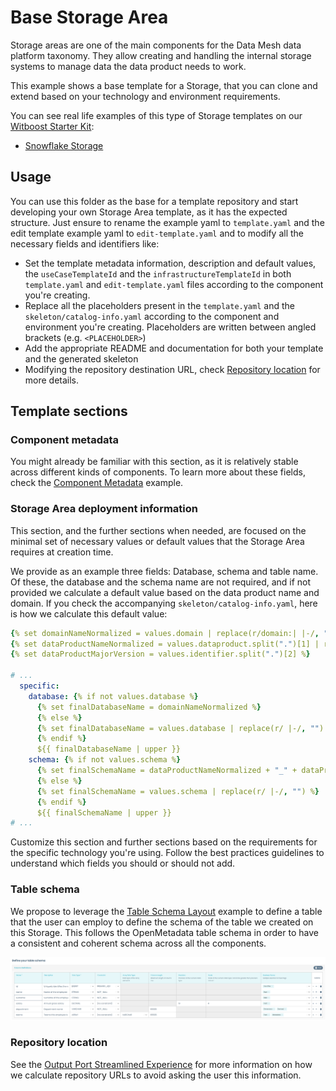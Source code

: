 # Base Storage Area

Storage areas are one of the main components for the Data Mesh data platform taxonomy. They allow creating and handling the internal storage systems to manage data the data product needs to work.

This example shows a base template for a Storage, that you can clone and extend based on your technology and environment requirements.

You can see real life examples of this type of Storage templates on our [Witboost Starter Kit](https://github.com/agile-lab-dev/witboost-starter-kit):

- [Snowflake Storage](https://github.com/agile-lab-dev/witboost-snowflake-storage-area-template)

## Usage

You can use this folder as the base for a template repository and start developing your own Storage Area template, as it has the expected structure. Just ensure to rename the example yaml to `template.yaml` and the edit template example yaml to `edit-template.yaml` and to modify all the necessary fields and identifiers like:

- Set the template metadata information, description and default values, the `useCaseTemplateId` and the `infrastructureTemplateId` in both `template.yaml` and `edit-template.yaml` files according to the component you're creating.
- Replace all the placeholders present in the `template.yaml` and the `skeleton/catalog-info.yaml` according to the component and environment you're creating. Placeholders are written between angled brackets (e.g. `<PLACEHOLDER>`)
- Add the appropriate README and documentation for both your template and the generated skeleton
- Modifying the repository destination URL, check [Repository location](#repository-location) for more details.

## Template sections

### Component metadata

You might already be familiar with this section, as it is relatively stable across different kinds of components. To learn more about these fields, check the [Component Metadata](../ComponentMetadata/component_metadata.md) example.

### Storage Area deployment information

This section, and the further sections when needed, are focused on the minimal set of necessary values or default values that the Storage Area requires at creation time.

We provide as an example three fields: Database, schema and table name. Of these, the database and the schema name are not required, and if not provided we calculate a default value based on the data product name and domain. If you check the accompanying `skeleton/catalog-info.yaml`, here is how we calculate this default value:

```yaml
{% set domainNameNormalized = values.domain | replace(r/domain:| |-/, "") %}
{% set dataProductNameNormalized = values.dataproduct.split(".")[1] | replace(r/ |-/g, "") %}
{% set dataProductMajorVersion = values.identifier.split(".")[2] %}
  
# ...
  specific:
    database: {% if not values.database %}
      {% set finalDatabaseName = domainNameNormalized %}
      {% else %}
      {% set finalDatabaseName = values.database | replace(r/ |-/, "") %}
      {% endif %}
      ${{ finalDatabaseName | upper }}
    schema: {% if not values.schema %}
      {% set finalSchemaName = dataProductNameNormalized + "_" + dataProductMajorVersion %}
      {% else %}
      {% set finalSchemaName = values.schema | replace(r/ |-/, "") %}
      {% endif %}
      ${{ finalSchemaName | upper }}
# ...
```

Customize this section and further sections based on the requirements for the specific technology you're using. Follow the best practices guidelines to understand which fields you should or should not add.

### Table schema

We propose to leverage the [Table Schema Layout](../TableSchemaLayout/table_schema_layout.md) example to define a table that the user can employ to define the schema of the table we created on this Storage. This follows the OpenMetadata table schema in order to have a consistent and coherent schema across all the components.

![om_table_schema_layout.png](../TableSchemaLayout/img/om_table_schema_layout.png)

### Repository location

See the [Output Port Streamlined Experience](../BaseOutputPort/StreamlinedExperience/base_streamlined_experience.md#repository-location) for more information on how we calculate repository URLs to avoid asking the user this information.
